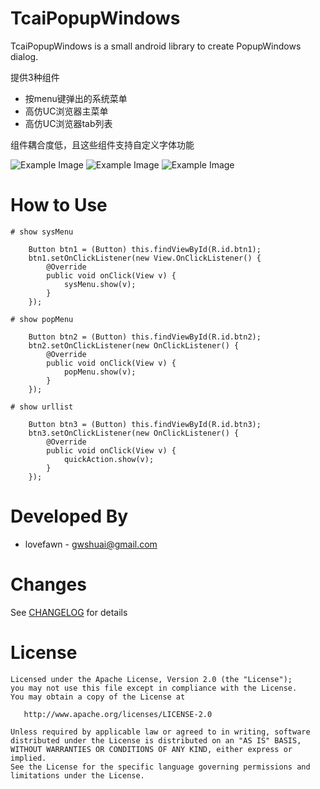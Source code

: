 TcaiPopupWindows
================

TcaiPopupWindows is a small android library to create PopupWindows dialog.

提供3种组件

* 按menu键弹出的系统菜单
* 高仿UC浏览器主菜单
* 高仿UC浏览器tab列表

组件耦合度低，且这些组件支持自定义字体功能

![Example Image](http://lovefawn.github.io/TcaiPopupWindows/images/sysmenu.jpeg)  ![Example Image](http://lovefawn.github.io/TcaiPopupWindows/images/popmenu.jpeg)  ![Example Image](http://lovefawn.github.io/TcaiPopupWindows/images/urlsmenu.jpeg)

How to Use
==========

	# show sysMenu
	 
		Button btn1 = (Button) this.findViewById(R.id.btn1);
		btn1.setOnClickListener(new View.OnClickListener() {
			@Override
			public void onClick(View v) {
				sysMenu.show(v);
			}
		});

	# show popMenu
		
		Button btn2 = (Button) this.findViewById(R.id.btn2);
		btn2.setOnClickListener(new OnClickListener() {
			@Override
			public void onClick(View v) {
				popMenu.show(v);
			}
		});
		
	# show urllist
		
		Button btn3 = (Button) this.findViewById(R.id.btn3);
		btn3.setOnClickListener(new OnClickListener() {
			@Override
			public void onClick(View v) {
				quickAction.show(v);
			}
		});


Developed By
============

* lovefawn - <gwshuai@gmail.com>

Changes
=======

See [CHANGELOG](https://github.com/lorensiuswlt/NewQuickAction3D/blob/master/CHANGELOG.md) for details

License
=======

    Licensed under the Apache License, Version 2.0 (the "License");
    you may not use this file except in compliance with the License.
    You may obtain a copy of the License at

       http://www.apache.org/licenses/LICENSE-2.0

    Unless required by applicable law or agreed to in writing, software
    distributed under the License is distributed on an "AS IS" BASIS,
    WITHOUT WARRANTIES OR CONDITIONS OF ANY KIND, either express or implied.
    See the License for the specific language governing permissions and
    limitations under the License.